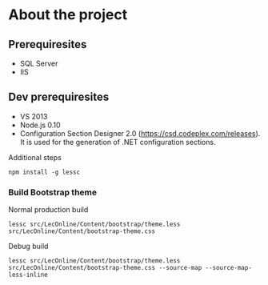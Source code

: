 # About the project

## Prerequiresites

* SQL Server
* IIS

## Dev prerequiresites

* VS 2013
* Node.js 0.10
* Configuration Section Designer 2.0 (https://csd.codeplex.com/releases).
  It is used for the generation of .NET configuration sections.

Additional steps

```
npm install -g lessc
```

### Build Bootstrap theme

Normal production build

```
lessc src/LecOnline/Content/bootstrap/theme.less src/LecOnline/Content/bootstrap-theme.css
```

Debug build

```
lessc src/LecOnline/Content/bootstrap/theme.less src/LecOnline/Content/bootstrap-theme.css --source-map --source-map-less-inline
```
